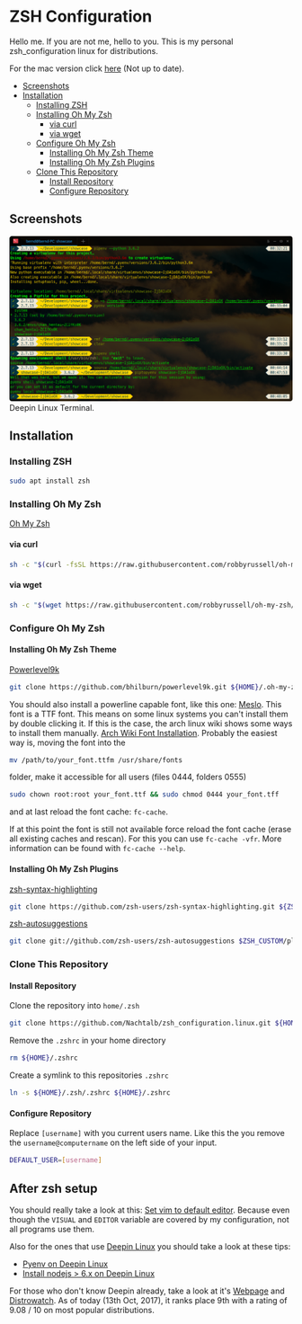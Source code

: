 # ZSH Configuration
Hello me. If you are not me, hello to you. This is my personal
zsh_configuration linux for distributions.


For the mac version click [here](https://github.com/Nachtalb/zsh_configuration.mac) (Not up to date).

<!-- toc -->

- [Screenshots](#screenshots)
- [Installation](#installation)
  * [Installing ZSH](#installing-zsh)
  * [Installing Oh My Zsh](#installing-oh-my-zsh)
    + [via curl](#via-curl)
    + [via wget](#via-wget)
  * [Configure Oh My Zsh](#configure-oh-my-zsh)
    + [Installing Oh My Zsh Theme](#installing-oh-my-zsh-theme)
    + [Installing Oh My Zsh Plugins](#installing-oh-my-zsh-plugins)
  * [Clone This Repository](#clone-this-repository)
    + [Install Repository](#install-repository)
    + [Configure Repository](#configure-repository)

<!-- tocstop -->

## Screenshots

![deepin-terminal](.README_images/deepin-terminal.png)
Deepin Linux Terminal.

## Installation

### Installing ZSH
```bash
sudo apt install zsh
```
### Installing Oh My Zsh

[Oh My Zsh](http://ohmyz.sh/)

#### via curl
```bash
sh -c "$(curl -fsSL https://raw.githubusercontent.com/robbyrussell/oh-my-zsh/master/tools/install.sh)"
```
#### via wget
```bash
sh -c "$(wget https://raw.githubusercontent.com/robbyrussell/oh-my-zsh/master/tools/install.sh -O -)"
```

### Configure Oh My Zsh
#### Installing Oh My Zsh Theme
[Powerlevel9k](https://github.com/bhilburn/powerlevel9k)
```bash
git clone https://github.com/bhilburn/powerlevel9k.git ${HOME}/.oh-my-zsh/custom/themes/powerlevel9k
```
You should also install a powerline capable font, like this one: [Meslo](https://github.com/powerline/fonts/blob/master/Meslo%20Slashed/Meslo%20LG%20M%20Regular%20for%20Powerline.ttf).
This font is a TTF font. This means on some linux systems you can't install them by double clicking it. If this is the case, the arch linux wiki shows some ways to install them manually. [Arch Wiki Font Installation](https://wiki.archlinux.org/index.php/fonts#Installation). Probably the easiest way is, moving the font into the 
```bash
mv /path/to/your_font.ttfm /usr/share/fonts
``` 
folder, make it accessible for all users (files 0444, folders 0555)
```bash
sudo chown root:root your_font.ttf && sudo chmod 0444 your_font.tff
```
and at last reload the font cache: `fc-cache`.

If at this point the font is still not available force reload the font cache (erase all existing caches and rescan). For this you can use `fc-cache -vfr`. More information can be found with `fc-cache --help`.

#### Installing Oh My Zsh Plugins
[zsh-syntax-highlighting](https://github.com/zsh-users/zsh-syntax-highlighting)
```bash
git clone https://github.com/zsh-users/zsh-syntax-highlighting.git ${ZSH_CUSTOM}/.oh-my-zsh/custom}/plugins/zsh-syntax-highlighting
```

[zsh-autosuggestions](https://github.com/zsh-users/zsh-syntax-highlighting)
```bash
git clone git://github.com/zsh-users/zsh-autosuggestions $ZSH_CUSTOM/plugins/zsh-autosuggestions
```

### Clone This Repository
#### Install Repository
Clone the repository into `home/.zsh`
```bash
git clone https://github.com/Nachtalb/zsh_configuration.linux.git ${HOME}/.zsh
```
Remove the `.zshrc` in your home directory
```bash
rm ${HOME}/.zshrc
```
Create a symlink to this repositories `.zshrc`
```bash
ln -s ${HOME}/.zsh/.zshrc ${HOME}/.zshrc
```
#### Configure Repository
Replace `[username]` with you current users name. Like this the you remove the 
`username@computername` on the left side of your input.
```bash
DEFAULT_USER=[username]
```

## After zsh setup
You should really take a look at this: [Set vim to default editor](https://github.com/Nachtalb/useful-stuff-for-linux#set-vim-to-default-editor).
Because even though the `VISUAL` and `EDITOR` variable are covered by my 
configuration, not all programs use them. 

Also for the ones that use [Deepin Linux](https://www.deepin.org/en/) you should
take a look at these tips: 
- [Pyenv on Deepin Linux](https://github.com/Nachtalb/useful-stuff-for-linux#pyenv-on-deepin-linux) 
- [Install nodejs > 6.x on Deepin Linux](https://github.com/Nachtalb/useful-stuff-for-linux#install-nodejs--6x-on-deepin-linux)

For those who don't know Deepin already, take a look at it's [Webpage](https://www.deepin.org/en/) 
and [Distrowatch](https://distrowatch.com/table.php?distribution=deepin). As of 
today (13th Oct, 2017), it ranks place 9th with a rating of 9.08 / 10 on most 
popular distributions.
